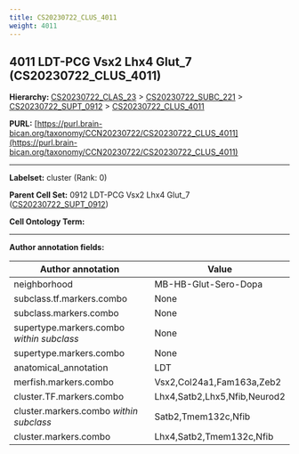 ```yaml
---
title: CS20230722_CLUS_4011
weight: 4011
---
```

## 4011 LDT-PCG Vsx2 Lhx4 Glut_7 (CS20230722_CLUS_4011)
<b>Hierarchy: </b>
[CS20230722_CLAS_23](../CS20230722_CLAS_23) >
[CS20230722_SUBC_221](../CS20230722_SUBC_221) >
[CS20230722_SUPT_0912](../CS20230722_SUPT_0912) >
[CS20230722_CLUS_4011](../CS20230722_CLUS_4011)

**PURL:** [https://purl.brain-bican.org/taxonomy/CCN20230722/CS20230722_CLUS_4011](https://purl.brain-bican.org/taxonomy/CCN20230722/CS20230722_CLUS_4011)

---


**Labelset:** cluster (Rank: 0)

**Parent Cell Set:** 0912 LDT-PCG Vsx2 Lhx4 Glut_7 ([CS20230722_SUPT_0912](../CS20230722_SUPT_0912))



**Cell Ontology Term:** 

[MARKER GENES.]: #


---

[TRANSFERRED ANNOTATIONS.]: #


[AUTHOR ANNOTATION FIELDS.]: #


**Author annotation fields:**

| Author annotation | Value |
|-------------------|-------|
|neighborhood|MB-HB-Glut-Sero-Dopa|
|subclass.tf.markers.combo|None|
|subclass.markers.combo|None|
|supertype.markers.combo _within subclass_|None|
|supertype.markers.combo|None|
|anatomical_annotation|LDT|
|merfish.markers.combo|Vsx2,Col24a1,Fam163a,Zeb2|
|cluster.TF.markers.combo|Lhx4,Satb2,Lhx5,Nfib,Neurod2|
|cluster.markers.combo _within subclass_|Satb2,Tmem132c,Nfib|
|cluster.markers.combo|Lhx4,Satb2,Tmem132c,Nfib|
